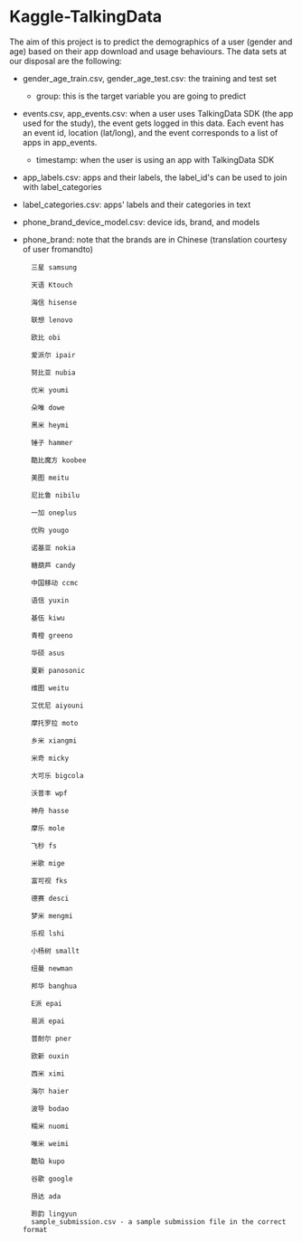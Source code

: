 # Kaggle-TalkingData

The aim of this project is to predict the demographics of a user (gender and age) based on their app download and usage behaviours. The data sets at our disposal are the following:


- gender_age_train.csv, gender_age_test.csv: the training and test set

	- group: this is the target variable you are going to predict

- events.csv, app_events.csv: when a user uses TalkingData SDK (the app used for the study), the event gets logged in this data. Each event has an event id, location (lat/long), and the event corresponds to a list of apps in app_events.

	- timestamp: when the user is using an app with TalkingData SDK

- app_labels.csv: apps and their labels, the label_id's can be used to join with label_categories

- label_categories.csv:  apps' labels and their categories in text
- phone_brand_device_model.csv: device ids, brand, and models

- phone_brand: note that the brands are in Chinese (translation courtesy of user fromandto) 

        三星 samsung

        天语 Ktouch

        海信 hisense

        联想 lenovo

        欧比 obi

        爱派尔 ipair

        努比亚 nubia

        优米 youmi

        朵唯 dowe

        黑米 heymi

        锤子 hammer

        酷比魔方 koobee

        美图 meitu

        尼比鲁 nibilu

        一加 oneplus

        优购 yougo

        诺基亚 nokia

        糖葫芦 candy

        中国移动 ccmc

        语信 yuxin

        基伍 kiwu

        青橙 greeno

        华硕 asus

        夏新 panosonic

        维图 weitu

        艾优尼 aiyouni

        摩托罗拉 moto

        乡米 xiangmi

        米奇 micky

        大可乐 bigcola

        沃普丰 wpf

        神舟 hasse

        摩乐 mole

        飞秒 fs

        米歌 mige

        富可视 fks

        德赛 desci

        梦米 mengmi

        乐视 lshi

        小杨树 smallt

        纽曼 newman

        邦华 banghua

        E派 epai

        易派 epai

        普耐尔 pner

        欧新 ouxin

        西米 ximi

        海尔 haier

        波导 bodao

        糯米 nuomi

        唯米 weimi

        酷珀 kupo

        谷歌 google

        昂达 ada

        聆韵 lingyun
        sample_submission.csv - a sample submission file in the correct format
